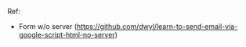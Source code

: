 


Ref:

- Form w/o server (https://github.com/dwyl/learn-to-send-email-via-google-script-html-no-server)
